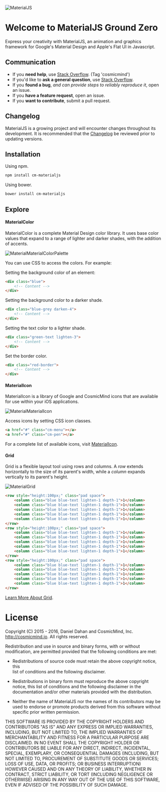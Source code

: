![MaterialJS](http://www.cosmicmind.io/MK/Material.png)

# Welcome to MaterialJS Ground Zero

Express your creativity with MaterialJS, an animation and graphics framework for Google's Material Design and Apple's Flat UI in Javascript.

## Communication

- If you **need help**, use [Stack Overflow](http://stackoverflow.com/questions/tagged/cosmicmind). (Tag 'cosmicmind')
- If you'd like to **ask a general question**, use [Stack Overflow](http://stackoverflow.com/questions/tagged/cosmicmind).
- If you **found a bug**, _and can provide steps to reliably reproduce it_, open an issue.
- If you **have a feature request**, open an issue.
- If you **want to contribute**, submit a pull request.

## Changelog

MaterialJS is a growing project and will encounter changes throughout its development. It is recommended that the [Changelog](https://github.com/CosmicMind/MaterialJS/wiki/Changelog) be reviewed prior to updating versions.

## Installation

Using npm.

```bash
npm install cm-materialjs
```

Using bower.

```bash
bower install cm-materialjs
```

## Explore

<a name="materialcolor"></a>
#### MaterialColor

MaterialColor is a complete Material Design color library. It uses base color values that expand to a range of lighter and darker shades, with the addition of accents.

![MaterialMaterialColorPalette](http://www.cosmicmind.io/MK/MaterialMaterialColorPalette.png)

You can use CSS to access the colors. For example:

Setting the background color of an element:

```html
<div class="blue">
    <!-- Content -->
</div>
```

Setting the background color to a darker shade.

```html
<div class="blue-grey darken-4">
    <!-- Content -->
</div>
```

Setting the text color to a lighter shade.

```html
<div class="green-text lighten-3">
    <!-- Content -->
</div>
```

Set the border color.

```html
<div class="red-border">
    <!-- Content -->
</div>
```

<a name="materialicon"></a>
#### MaterialIcon

MaterialIcon is a library of Google and CosmicMind icons that are available for use within your iOS applications.

![MaterialMaterialIcon](http://www.cosmicmind.io/MK/MaterialMaterialIcon.png)

Access icons by setting CSS icon classes.

```html
<a href="#" class="cm-menu"></a>
<a href="#" class="cm-pen"></a>
```

For a complete list of available icons, visit [MaterialIcon](https://github.com/CosmicMind/MaterialJS/wiki/MaterialIcon).

<a name="grid"></a>
#### Grid

Grid is a flexible layout tool using rows and columns. A *row* extends horizontally to the size of its parent's width, while a *column* expands vertically to its parent's height.

![MaterialGrid](http://www.cosmicmind.io/MK/MaterialGrid.png)

```html
<row style="height:100px;" class="pad space">
    <column class="blue blue-text lighten-1 depth-1">1</column>
    <column class="blue blue-text lighten-1 depth-1">1</column>
    <column class="blue blue-text lighten-1 depth-1">1</column>
    <column class="blue blue-text lighten-1 depth-1">1</column>
    <column class="blue blue-text lighten-1 depth-1">1</column>
</row>
<row style="height:100px;" class="pad space">
    <column class="blue blue-text lighten-1 depth-1">1</column>
    <column class="blue blue-text lighten-1 depth-1">1</column>
    <column class="blue blue-text lighten-1 depth-1">1</column>
    <column class="blue blue-text lighten-1 depth-1">1</column>
    <column class="blue blue-text lighten-1 depth-1">1</column>
</row>
<row style="height:100px;" class="pad space">
    <column class="blue blue-text lighten-1 depth-1">1</column>
    <column class="blue blue-text lighten-1 depth-1">1</column>
    <column class="blue blue-text lighten-1 depth-1">1</column>
    <column class="blue blue-text lighten-1 depth-1">1</column>
    <column class="blue blue-text lighten-1 depth-1">1</column>
</row>
```

[Learn More About Grid](https://github.com/CosmicMind/MaterialJS/wiki/Grid).

# License

Copyright (C) 2015 - 2016, Daniel Dahan and CosmicMind, Inc. <http://cosmicmind.io>. All rights reserved.

Redistribution and use in source and binary forms, with or without modification, are permitted provided that the following conditions are met:

*   Redistributions of source code must retain the above copyright notice, this     
    list of conditions and the following disclaimer.

*   Redistributions in binary form must reproduce the above copyright notice,
    this list of conditions and the following disclaimer in the documentation
    and/or other materials provided with the distribution.

*   Neither the name of MaterialJS nor the names of its
    contributors may be used to endorse or promote products derived from
    this software without specific prior written permission.

THIS SOFTWARE IS PROVIDED BY THE COPYRIGHT HOLDERS AND CONTRIBUTORS "AS IS" AND ANY EXPRESS OR IMPLIED WARRANTIES, INCLUDING, BUT NOT LIMITED TO, THE IMPLIED WARRANTIES OF MERCHANTABILITY AND FITNESS FOR A PARTICULAR PURPOSE ARE DISCLAIMED. IN NO EVENT SHALL THE COPYRIGHT HOLDER OR CONTRIBUTORS BE LIABLE FOR ANY DIRECT, INDIRECT, INCIDENTAL, SPECIAL, EXEMPLARY, OR CONSEQUENTIAL DAMAGES (INCLUDING, BUT NOT LIMITED TO, PROCUREMENT OF SUBSTITUTE GOODS OR SERVICES; LOSS OF USE, DATA, OR PROFITS; OR BUSINESS INTERRUPTION) HOWEVER CAUSED AND ON ANY THEORY OF LIABILITY, WHETHER IN CONTRACT, STRICT LIABILITY, OR TORT (INCLUDING NEGLIGENCE OR OTHERWISE) ARISING IN ANY WAY OUT OF THE USE OF THIS SOFTWARE, EVEN IF ADVISED OF THE POSSIBILITY OF SUCH DAMAGE.
